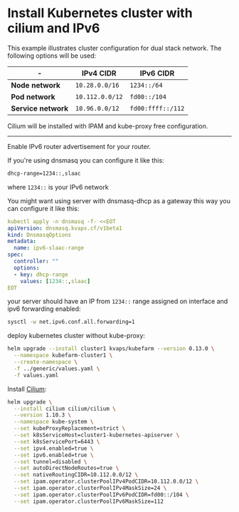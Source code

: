 # Install Kubernetes cluster with cilium and IPv6

This example illustrates cluster configuration for dual stack network. The following options will be used:

| -                   | IPv4 CIDR       | IPv6 CIDR         |
|---------------------|-----------------|-------------------|
| **Node network**    | `10.28.0.0/16`  | `1234::/64`       |
| **Pod network**     | `10.112.0.0/12` | `fd00::/104`      |
| **Service network** | `10.96.0.0/12`  | `fd00:ffff::/112` |

Cilium will be installed with IPAM and kube-proxy free configuration.

---

Enable IPv6 router advertisement for your router.

If you're using dnsmasq you can configure it like this:

```bash
dhcp-range=1234::,slaac
```

where `1234::` is your IPv6 network

You might want using server with dnsmasq-dhcp as a gateway this way you can configure it like this:

```yaml
kubectl apply -n dnsmasq -f- <<EOT
apiVersion: dnsmasq.kvaps.cf/v1beta1
kind: DnsmasqOptions
metadata:
  name: ipv6-slaac-range
spec:
  controller: ""
  options:
  - key: dhcp-range
    values: [1234::,slaac]
EOT
```

your server should have an IP from `1234::` range assigned on interface and ipv6 forwarding enabled:

```bash
sysctl -w net.ipv6.conf.all.forwarding=1
```

deploy kubernetes cluster without kube-proxy:

```bash
helm upgrade --install cluster1 kvaps/kubefarm --version 0.13.0 \
  --namespace kubefarm-cluster1 \
  --create-namespace \
  -f ../generic/values.yaml \
  -f values.yaml
```

Install [Cilium](https://cilium.io/):

```bash
helm upgrade \
  --install cilium cilium/cilium \
  --version 1.10.3 \
  --namespace kube-system \
  --set kubeProxyReplacement=strict \
  --set k8sServiceHost=cluster1-kubernetes-apiserver \
  --set k8sServicePort=6443 \
  --set ipv4.enabled=true \
  --set ipv6.enabled=true \
  --set tunnel=disabled \
  --set autoDirectNodeRoutes=true \
  --set nativeRoutingCIDR=10.112.0.0/12 \
  --set ipam.operator.clusterPoolIPv4PodCIDR=10.112.0.0/12 \
  --set ipam.operator.clusterPoolIPv4MaskSize=24 \
  --set ipam.operator.clusterPoolIPv6PodCIDR=fd00::/104 \
  --set ipam.operator.clusterPoolIPv6MaskSize=112
```
